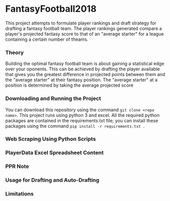 # FantasyFootball2018
This project attempts to formulate player rankings and draft strategy for drafting a fantasy football team. The player rankings generated compare a player's projected fantasy score to that of an "average starter" for a league containing a certain number of theams.

### Theory
Building the optimal fantasy football team is about gaining a statistical edge over your oponents. This can be achieved by drafting the player available that gives you the greatest difference in projected points between them and the "average starter" at their fantasy position.
The "average starter" at a position is determined by taking the average projected score 

### Downloading and Running the Project
You can download this repository using the command `git clone <repo name>`. This project runs using python 3 and excel. All the required python packages are contained in the requirements.txt file; you can install these packages using the command `pip install -r requirements.txt `.

### Web Scraping Using Python Scripts

### PlayerData Excel Spreadsheet Content

### PPR Note

### Usage for Drafting and Auto-Drafting

### Limitations
